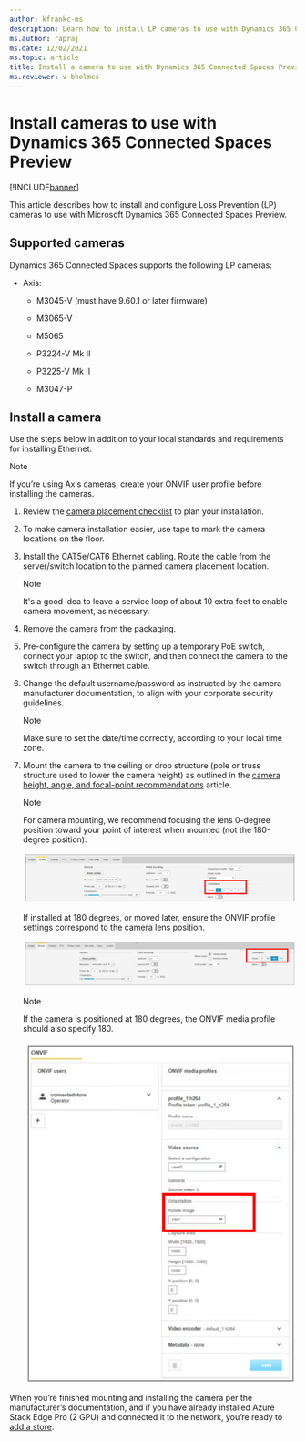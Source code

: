 ```yaml
---
author: kfrankc-ms
description: Learn how to install LP cameras to use with Dynamics 365 Connected Spaces Preview
ms.author: rapraj
ms.date: 12/02/2021
ms.topic: article
title: Install a camera to use with Dynamics 365 Connected Spaces Preview
ms.reviewer: v-bholmes
---
```


# Install cameras to use with Dynamics 365 Connected Spaces Preview

[!INCLUDE[banner](includes/banner.md)]

This article describes how to install and configure Loss Prevention (LP) cameras to use with Microsoft Dynamics 365 Connected Spaces Preview.

## Supported cameras

Dynamics 365 Connected Spaces supports the following LP cameras:

- Axis:

   - M3045-V (must have 9.60.1 or later firmware)
   
   - M3065-V
   
   - M5065 
   
   - P3224-V Mk II
   
   - P3225-V Mk II
   
   - M3047-P
   
## Install a camera	

Use the steps below in addition to your local standards and requirements for installing Ethernet.

> [!NOTE]
> If you’re using Axis cameras, create your ONVIF user profile before installing the cameras.

1. Review the [camera placement checklist](camera-placement-checklist.md) to plan your installation.

2. To make camera installation easier, use tape to mark the camera locations on the floor.

3. Install the CAT5e/CAT6 Ethernet cabling. Route the cable from the server/switch location to the planned camera placement location.

    > [!NOTE] 
    > It's a good idea to leave a service loop of about 10 extra feet to enable camera movement, as necessary.
    
4.	Remove the camera from the packaging.

5.	Pre-configure the camera by setting up a temporary PoE switch, connect your laptop to the switch, and then connect the camera to the switch through an Ethernet cable.

6.	Change the default username/password as instructed by the camera manufacturer documentation, to align with your corporate security guidelines.

    > [!NOTE] 
    > Make sure to set the date/time correctly, according to your local time zone.
  
7.	Mount the camera to the ceiling or drop structure (pole or truss structure used to lower the camera height) as outlined in the [camera height, angle, and focal-point recommendations](camera-placement-recommendations.md) article.

    > [!NOTE] 
    > For camera mounting, we recommend focusing the lens 0-degree position toward your point of interest when mounted (not the 180-degree position).
   
    ![O-degree camera position.](media/orientation-0.PNG "0-degree camera position")
 
    If installed at 180 degrees, or moved later, ensure the ONVIF profile settings correspond to the camera lens position. 
   
    ![180-degree camera position.](media/orientation-180.PNG "180-degree camera position")
 
    > [!NOTE]  
    > If the camera is positioned at 180 degrees, the ONVIF media profile should also specify 180.
   
    ![ONVIF media profile.](media/ONVIF.PNG "ONVIF media profile")
 
When you’re finished mounting and installing the camera per the manufacturer’s documentation, and if you have already installed Azure Stack Edge Pro (2 GPU) and connected it to the network, you’re ready to [add a store](store-create.md).
